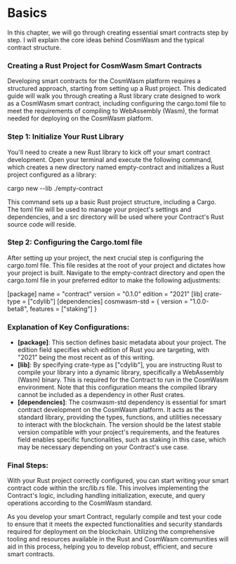 # Basics

In this chapter, we will go through creating essential smart contracts step by step. I will explain the core ideas behind CosmWasm and the typical contract structure.

### Creating a Rust Project for CosmWasm Smart Contracts

Developing smart contracts for the CosmWasm platform requires a structured approach, starting from setting up a Rust project. This dedicated guide will walk you through creating a Rust library crate designed to work as a CosmWasm smart contract, including configuring the cargo.toml file to meet the requirements of compiling to WebAssembly (Wasm), the format needed for deploying on the CosmWasm platform.

### Step 1: Initialize Your Rust Library

You'll need to create a new Rust library to kick off your smart contract development. Open your terminal and execute the following command, which creates a new directory named empty-contract and initializes a Rust project configured as a library:

cargo new --lib ./empty-contract

This command sets up a basic Rust project structure, including a Cargo. The toml file will be used to manage your project's settings and dependencies, and a src directory will be used where your Contract's Rust source code will reside.

### Step 2: Configuring the Cargo.toml file

After setting up your project, the next crucial step is configuring the cargo.toml file. This file resides at the root of your project and dictates how your project is built. Navigate to the empty-contract directory and open the cargo.toml file in your preferred editor to make the following adjustments:

[package] name = "contract" version = "0.1.0" edition = "2021" [lib] crate-type = ["cdylib"] [dependencies] cosmwasm-std = { version = "1.0.0-beta8", features = ["staking"] }

### Explanation of Key Configurations:

- **[package]**: This section defines basic metadata about your project. The edition field specifies which edition of Rust you are targeting, with "2021" being the most recent as of this writing.
- **[lib]**: By specifying crate-type as ["cdylib"], you are instructing Rust to compile your library into a dynamic library, specifically a WebAssembly (Wasm) binary. This is required for the Contract to run in the CosmWasm environment. Note that this configuration means the compiled library cannot be included as a dependency in other Rust crates.
- **[dependencies]**: The cosmwasm-std dependency is essential for smart contract development on the CosmWasm platform. It acts as the standard library, providing the types, functions, and utilities necessary to interact with the blockchain. The version should be the latest stable version compatible with your project's requirements, and the features field enables specific functionalities, such as staking in this case, which may be necessary depending on your Contract's use case.

### Final Steps:

With your Rust project correctly configured, you can start writing your smart contract code within the src/lib.rs file. This involves implementing the Contract's logic, including handling initialization, execute, and query operations according to the CosmWasm standard.

As you develop your smart Contract, regularly compile and test your code to ensure that it meets the expected functionalities and security standards required for deployment on the blockchain. Utilizing the comprehensive tooling and resources available in the Rust and CosmWasm communities will aid in this process, helping you to develop robust, efficient, and secure smart contracts.
